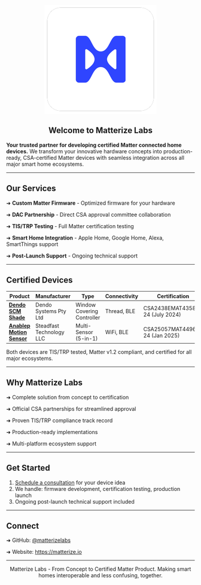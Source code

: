 <div align="center">

![Matterize Labs Logo](../matterizelabs_300_round.png)

## Welcome to Matterize Labs

</div>

**Your trusted partner for developing certified Matter connected home devices.** We transform your innovative hardware concepts into production-ready, CSA-certified Matter devices with seamless integration across all major smart home ecosystems.

---
## Our Services

➜ **Custom Matter Firmware** - Optimized firmware for your hardware

➜ **DAC Partnership** - Direct CSA approval committee collaboration

➜ **TIS/TRP Testing** - Full Matter certification testing

➜ **Smart Home Integration** - Apple Home, Google Home, Alexa, SmartThings support

➜ **Post-Launch Support** - Ongoing technical support

---
## Certified Devices

| Product | Manufacturer | Type | Connectivity | Certification |
|---------|--------------|------|--------------|---|
| **[Dendo SCM Shade](https://www.csa-iot.org/csa_product/dendo-scm-shade)** | Dendo Systems Pty Ltd | Window Covering Controller | Thread, BLE | CSA2438EMAT43585-24 (July 2024) |
| **[Anablep Motion Sensor](https://www.csa-iot.org/csa_product/anablepsecurity-motion-sensor)** | Steadfast Technology LLC | Multi-Sensor (5-in-1) | WiFi, BLE | CSA25057MAT44969-24 (Jan 2025) |

Both devices are TIS/TRP tested, Matter v1.2 compliant, and certified for all major ecosystems.

---
## Why Matterize Labs

➜ Complete solution from concept to certification

➜ Official CSA partnerships for streamlined approval

➜ Proven TIS/TRP compliance track record

➜ Production-ready implementations

➜ Multi-platform ecosystem support

---
## Get Started

1. [Schedule a consultation](https://cal.com/abu-matterize/matter-development) for your device idea
2. We handle: firmware development, certification testing, production launch
3. Ongoing post-launch technical support included

---
## Connect

➜ GitHub: [@matterizelabs](https://github.com/matterizelabs)

➜ Website: https://matterize.io

---
<p style="text-align:center;">Matterize Labs - From Concept to Certified Matter Product. Making smart homes interoperable and less confusing, together.</p>

